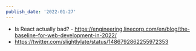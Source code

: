 ```yaml
---
publish_date: '2022-01-27'
---
```

- Is React actually bad? - https://engineering.linecorp.com/en/blog/the-baseline-for-web-development-in-2022/
- https://twitter.com/slightlylate/status/1486792862255972353
